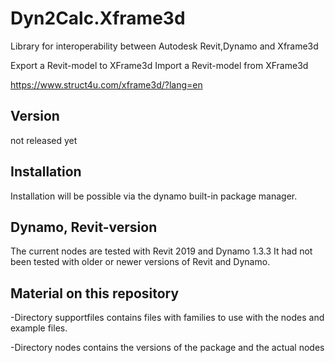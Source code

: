 # Dyn2Calc.Xframe3d
Library for interoperability between Autodesk Revit,Dynamo and Xframe3d

Export a Revit-model to XFrame3d
Import a Revit-model from XFrame3d

https://www.struct4u.com/xframe3d/?lang=en 

## Version
not released yet

## Installation
Installation will be possible via the dynamo built-in package manager.

## Dynamo, Revit-version
The current nodes are tested with Revit 2019 and Dynamo 1.3.3
It had not been tested with older or newer versions of Revit and Dynamo.

## Material on this repository
-Directory supportfiles contains files with families to use with the nodes and example files.

-Directory nodes contains the versions of the package and the actual nodes
